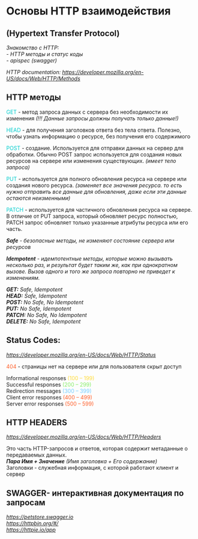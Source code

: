 # Основы HTTP взаимодействия
## (Hypertext Transfer Protocol) 

*Знакомство с HTTP:*  
*- HTTP методы и статус коды*  
*- apispec (swagger)*


*HTTP documentation:*
*https://developer.mozilla.org/en-US/docs/Web/HTTP/Methods*


## HTTP методы
<span style="color: #00cccc;">GET</span> - метод запроса данных с сервера без необходимости их изменения
*(!!! Данные запросы должны получать только данные!)*

<span style="color: #00cccc;">HEAD</span> - для получения заголовков ответа без тела ответа. Полезно, чтобы узнать информацию о ресурсе, без получения его содержимого

<span style="color: #00cccc;">POST</span> - создание. Используется для отправки данных на сервер для обработки. Обычно POST запрос используется для создания новых ресурсов на сервере или изменения существующих.
*(имеет тело запроса)*

<span style="color: #00cccc;">PUT</span> - используется для полного обновления ресурса на сервере или создания нового ресурса. *(заменяет все значения ресурса. то есть нужно отправить все данные для обновления, даже если эти данные остаются неизменными)*

<span style="color: #00cccc;">PATCH</span> - используется для частичного обновления ресурса на сервере. В отличие от PUT запроса, который обновляет ресурс полностью, PATCH запрос обновляет только указанные атрибуты ресурса или его часть.

***Safe*** *- безопасные методы, не изменяют состояние сервера или ресурсов*  

***Idempotent*** *- идемпотентные методы, которые можно вызывать несколько раз, и результат будет таким же, как при однократном вызове.
Вызов одного и того же запроса повторно не приведет к изменениям.*

***GET:*** *Safe, Idempotent*  
***HEAD:*** *Safe, Idempotent*  
***POST:*** *No Safe, No Idempotent*  
***PUT:*** *No Safe, Idempotent*  
***PATCH:*** *No Safe, No Idempotent*    
***DELETE:*** *No Safe, Idempotent* 


## Status Codes:  
*https://developer.mozilla.org/en-US/docs/Web/HTTP/Status*  

<span style="color: #ff602b;">404</span> - страницы нет на сервере или для пользователя скрыт доступ

Informational responses <span style="color: #ffdb3b;">(100 – 199)</span>  
Successful responses <span style="color: #87ed68;">(200 – 299)</span>  
Redirection messages <span style="color: #75cdff;">(300 – 399)</span>  
Client error responses <span style="color: #ff602b;">(400 – 499)</span>  
Server error responses <span style="color: #ff602b;">(500 – 599)</span>  

## HTTP HEADERS
*https://developer.mozilla.org/en-US/docs/Web/HTTP/Headers*

Это часть HTTP-запросов и ответов, которая содержит метаданные о передаваемых данных.  
***Пара Имя + Значение*** *(Имя заголовка + Его содержание)*  
Заголовки - служебная информация, с которой работают клиент и сервер

## SWAGGER- интерактивная документация по запросам
*https://petstore.swagger.io*  
*https://httpbin.org/#/*  
*https://httpie.io/app*
